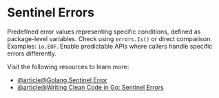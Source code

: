 # Sentinel Errors

Predefined error values representing specific conditions, defined as package-level variables. Check using `errors.Is()` or direct comparison. Examples: `io.EOF`. Enable predictable APIs where callers handle specific errors differently.

Visit the following resources to learn more:

- [@article@Golang Sentinel Error](https://www.tiredsg.dev/blog/golang-sentinel-error/)
- [@article@Writing Clean Code in Go: Sentinel Errors](https://medium.com/gopher-time/writing-clean-code-in-go-sentinel-errors-5ad93a30bc8e)
